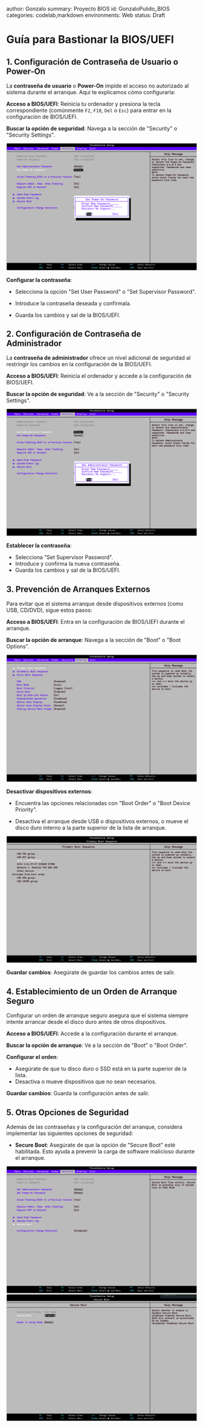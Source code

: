 author: Gonzalo
summary: Proyecto BIOS
id: GonzaloPulido_BIOS
categories: codelab,markdown
environments: Web
status: Draft

# Guía para Bastionar la BIOS/UEFI

## 1\. Configuración de Contraseña de Usuario o Power-On

La **contraseña de usuario** o **Power-On** impide el acceso no autorizado al sistema durante el arranque. Aquí te explicamos cómo configurarla:

**Acceso a BIOS/UEFI**: Reinicia tu ordenador y presiona la tecla correspondiente (comúnmente `F2`, `F10`, `Del` o `Esc`) para entrar en la configuración de BIOS/UEFI.

**Buscar la opción de seguridad**: Navega a la sección de "Security" o "Security Settings".

![](/assets/1.png)

**Configurar la contraseña**:
- Selecciona la opción "Set User Password" o "Set Supervisor Password".
  
- Introduce la contraseña deseada y confírmala.
  
- Guarda los cambios y sal de la BIOS/UEFI.


## 2\. Configuración de Contraseña de Administrador

La **contraseña de administrador** ofrece un nivel adicional de seguridad al restringir los cambios en la configuración de la BIOS/UEFI.

**Acceso a BIOS/UEFI**: Reinicia el ordenador y accede a la configuración de BIOS/UEFI.

**Buscar la opción de seguridad**: Ve a la sección de "Security" o "Security Settings".

![](/assets/2.png)

**Establecer la contraseña**:

- Selecciona "Set Supervisor Password".
- Introduce y confirma la nueva contraseña.
- Guarda los cambios y sal de la BIOS/UEFI.


## 3\. Prevención de Arranques Externos

Para evitar que el sistema arranque desde dispositivos externos (como USB, CD/DVD), sigue estos pasos:

**Acceso a BIOS/UEFI**: Entra en la configuración de BIOS/UEFI durante el arranque.

**Buscar la opción de arranque**: Navega a la sección de "Boot" o "Boot Options".

![](/assets/3.png)

**Desactivar dispositivos externos**:

  - Encuentra las opciones relacionadas con "Boot Order" o "Boot Device Priority".

  - Desactiva el arranque desde USB o dispositivos externos, o mueve el disco duro interno a la parte superior de la lista de arranque.

![](/assets/4.png)
  

**Guardar cambios**: Asegúrate de guardar los cambios antes de salir.

## 4\. Establecimiento de un Orden de Arranque Seguro

Configurar un orden de arranque seguro asegura que el sistema siempre intente arrancar desde el disco duro antes de otros dispositivos.

**Acceso a BIOS/UEFI**: Accede a la configuración durante el arranque.

**Buscar la opción de arranque**: Ve a la sección de "Boot" o "Boot Order".

**Configurar el orden**:
  - Asegúrate de que tu disco duro o SSD está en la parte superior de la lista.
  - Desactiva o mueve dispositivos que no sean necesarios.
  
**Guardar cambios**: Guarda la configuración antes de salir.

## 5\. Otras Opciones de Seguridad

Además de las contraseñas y la configuración del arranque, considera implementar las siguientes opciones de seguridad:

-   **Secure Boot**: Asegúrate de que la opción de "Secure Boot" esté habilitada. Esto ayuda a prevenir la carga de software malicioso durante el arranque.

![](/assets/5.png)
![](/assets/6.png)